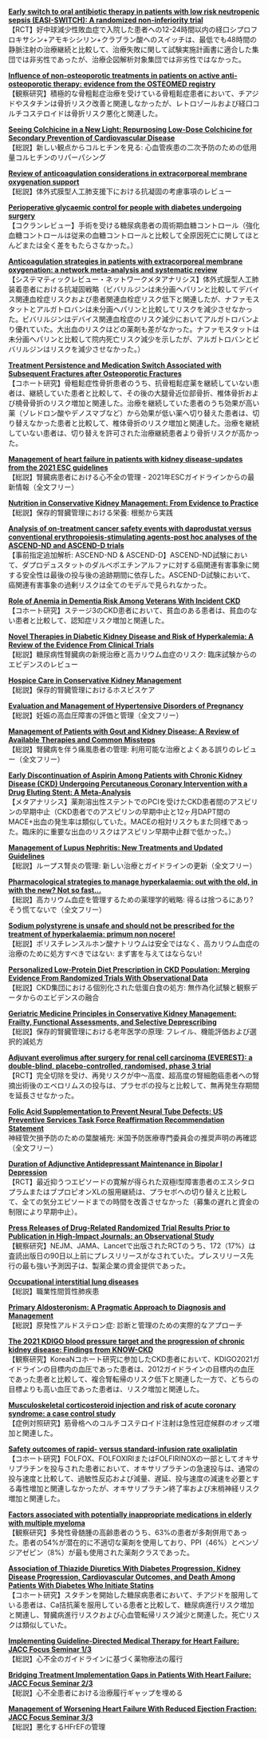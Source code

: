 [**Early switch to oral antibiotic therapy in patients with low risk neutropenic sepsis (EASI-SWITCH): A randomized non-inferiority trial**](https://pubmed.ncbi.nlm.nih.gov/37517522/)  
【RCT】好中球減少性敗血症で入院した患者への12-24時間以内の経口シプロフロキサシン+アモキシシリン+クラブラン酸へのスイッチは、最低でも48時間の静脈注射の治療継続と比較して、治療失敗に関して試験実施計画書に適合した集団では非劣性であったが、治療企図解析対象集団では非劣性ではなかった。

[**Influence of non-osteoporotic treatments in patients on active anti-osteoporotic therapy: evidence from the OSTEOMED registry**](https://pubmed.ncbi.nlm.nih.gov/37515605/)  
【観察研究】積極的な骨粗鬆症治療を受けている骨粗鬆症患者において、チアジドやスタチンは骨折リスク改善と関連しなかったが、レトロゾールおよび経口コルチコステロイドは骨折リスク悪化と関連した。

[**Seeing Colchicine in a New Light: Repurposing Low-Dose Colchicine for Secondary Prevention of Cardiovascular Disease**](https://pubmed.ncbi.nlm.nih.gov/37516564/)  
【総説】新しい観点からコルヒチンを見る: 心血管疾患の二次予防のための低用量コルヒチンのリパーパシング

[**Review of anticoagulation considerations in extracorporeal membrane oxygenation support**](https://pubmed.ncbi.nlm.nih.gov/37519116/)  
【総説】体外式膜型人工肺支援下における抗凝固の考慮事項のレビュー

[**Perioperative glycaemic control for people with diabetes undergoing surgery**](https://pubmed.ncbi.nlm.nih.gov/37526194/)  
【コクランレビュー】手術を受ける糖尿病患者の周術期血糖コントロール（強化血糖コントロールは従来の血糖コントロールと比較して全原因死亡に関してほとんどまたは全く差をもたらさなかった。）

[**Anticoagulation strategies in patients with extracorporeal membrane oxygenation: a network meta-analysis and systematic review**](https://pubmed.ncbi.nlm.nih.gov/37538041/)  
【システマティックレビュー・ネットワークメタアナリシス】体外式膜型人工肺装着患者における抗凝固戦略（ビバリルジンは未分画ヘパリンと比較してデバイス関連血栓症リスクおよび患者関連血栓症リスク低下と関連したが、ナファモスタットとアルガトロバンは未分画ヘパリンと比較してリスクを減少させなかった。ビバリルジンはデバイス関連血栓症のリスク減少においてアルガトロバンより優れていた。大出血のリスクはどの薬剤も差がなかった。ナファモスタットは未分画ヘパリンと比較して院内死亡リスク減少を示したが、アルガトロバンとビバリルジンはリスクを減少させなかった。）

[**Treatment Persistence and Medication Switch Associated with Subsequent Fractures after Osteoporotic Fractures**](https://pubmed.ncbi.nlm.nih.gov/37526298/)  
【コホート研究】骨粗鬆症性骨折患者のうち、抗骨粗鬆症薬を継続していない患者は、継続していた患者と比較して、その後の大腿骨近位部骨折、椎体骨折および橈骨骨折のリスク増加と関連した。治療を継続していた患者のうち効果が高い薬（ゾレドロン酸やデノスマブなど）から効果が低い薬へ切り替えた患者は、切り替えなかった患者と比較して、椎体骨折のリスク増加と関連した。治療を継続していない患者は、切り替えを許可された治療継続患者より骨折リスクが高かった。

[**Management of heart failure in patients with kidney disease-updates from the 2021 ESC guidelines**](https://pubmed.ncbi.nlm.nih.gov/36690349/)  
【総説】腎臓病患者における心不全の管理 - 2021年ESCガイドラインからの最新情報（全文フリー）

[**Nutrition in Conservative Kidney Management: From Evidence to Practice**](https://pubmed.ncbi.nlm.nih.gov/37506469/)  
【総説】保存的腎臓管理における栄養: 根拠から実践

[**Analysis of on-treatment cancer safety events with daprodustat versus conventional erythropoiesis-stimulating agents-post hoc analyses of the ASCEND-ND and ASCEND-D trials**](https://pubmed.ncbi.nlm.nih.gov/36565721/)  
【事前指定追加解析: ASCEND-ND & ASCEND-D】ASCEND-ND試験において、ダプロデュスタットのダルベポエチンアルファに対する癌関連有害事象に関する安全性は最後の投与後の追跡期間に依存した。ASCEND-D試験において、癌関連有害事象の過剰リスクは全てのモデルで見られなかった。

[**Role of Anemia in Dementia Risk Among Veterans With Incident CKD**](https://pubmed.ncbi.nlm.nih.gov/37516301/)  
【コホート研究】ステージ3のCKD患者において、貧血のある患者は、貧血のない患者と比較して、認知症リスク増加と関連した。

[**Novel Therapies in Diabetic Kidney Disease and Risk of Hyperkalemia: A Review of the Evidence From Clinical Trials**](https://pubmed.ncbi.nlm.nih.gov/37517546/)  
【総説】糖尿病性腎臓病の新規治療と高カリウム血症のリスク: 臨床試験からのエビデンスのレビュー

[**Hospice Care in Conservative Kidney Management**](https://pubmed.ncbi.nlm.nih.gov/37524007/)  
【総説】保存的腎臓管理におけるホスピスケア

[**Evaluation and Management of Hypertensive Disorders of Pregnancy**](https://pubmed.ncbi.nlm.nih.gov/37526641/)  
【総説】妊娠の高血圧障害の評価と管理（全文フリー）

[**Management of Patients with Gout and Kidney Disease: A Review of Available Therapies and Common Missteps**](https://pubmed.ncbi.nlm.nih.gov/37526648/)  
【総説】腎臓病を伴う痛風患者の管理: 利用可能な治療とよくある誤りのレビュー（全文フリー）

[**Early Discontinuation of Aspirin Among Patients with Chronic Kidney Disease (CKD) Undergoing Percutaneous Coronary Intervention with a Drug Eluting Stent: A Meta-Analysis**](https://pubmed.ncbi.nlm.nih.gov/37526953/)  
【メタアナリシス】薬剤溶出性ステントでのPCIを受けたCKD患者間のアスピリンの早期中止（CKD患者でのアスピリンの早期中止と12ヶ月DAPT間のMACE+出血の発生率は類似していた。MACEの相対リスクもまた同様であった。臨床的に重要な出血のリスクはアスピリン早期中止群で低かった。）

[**Management of Lupus Nephritis: New Treatments and Updated Guidelines**](https://pubmed.ncbi.nlm.nih.gov/37528520/)  
【総説】ループス腎炎の管理: 新しい治療とガイドラインの更新（全文フリー）

[**Pharmacological strategies to manage hyperkalaemia: out with the old, in with the new? Not so fast…**](https://pubmed.ncbi.nlm.nih.gov/37529644/)  
【総説】高カリウム血症を管理するための薬理学的戦略: 得るは捨つるにあり? そう慌てないで（全文フリー）

[**Sodium polystyrene is unsafe and should not be prescribed for the treatment of hyperkalaemia: primum non nocere!**](https://pubmed.ncbi.nlm.nih.gov/37529653/)  
【総説】ポリスチレンスルホン酸ナトリウムは安全ではなく、高カリウム血症の治療のために処方すべきではない: まず害を与えてはならない!

[**Personalized Low-Protein Diet Prescription in CKD Population: Merging Evidence From Randomized Trials With Observational Data**](https://pubmed.ncbi.nlm.nih.gov/37536057/)  
【総説】CKD集団における個別化された低蛋白食の処方: 無作為化試験と観察データからのエビデンスの融合

[**Geriatric Medicine Principles in Conservative Kidney Management: Frailty, Functional Assessments, and Selective Deprescribing**](https://pubmed.ncbi.nlm.nih.gov/37536079/)  
【総説】保存的腎臓管理における老年医学の原理: フレイル、機能評価および選択的減処方

[**Adjuvant everolimus after surgery for renal cell carcinoma (EVEREST): a double-blind, placebo-controlled, randomised, phase 3 trial**](https://pubmed.ncbi.nlm.nih.gov/37524096/)  
【RCT】完全切除を受け、再発リスクが中〜高度、超高度の腎細胞癌患者への腎摘出術後のエベロリムスの投与は、プラセボの投与と比較して、無再発生存期間を延長させなかった。

[**Folic Acid Supplementation to Prevent Neural Tube Defects: US Preventive Services Task Force Reaffirmation Recommendation Statement**](https://pubmed.ncbi.nlm.nih.gov/37526713/)  
神経管欠損予防のための葉酸補充: 米国予防医療専門委員会の推奨声明の再確認（全文フリー）

[**Duration of Adjunctive Antidepressant Maintenance in Bipolar I Depression**](https://pubmed.ncbi.nlm.nih.gov/37530824/)  
【RCT】最近抑うつエピソードの寛解が得られた双極I型障害患者のエスシタロプラムまたはブプロピオンXLの服用継続は、プラセボへの切り替えと比較して、全ての気分エピソードまでの時間を改善させなかった（募集の遅れと資金の制限により早期中止）。

[**Press Releases of Drug-Related Randomized Trial Results Prior to Publication in High-Impact Journals: an Observational Study**](https://pubmed.ncbi.nlm.nih.gov/37532876/)  
【観察研究】NEJM、JAMA、Lancetで出版されたRCTのうち、172（17%）は査読出版日の90日以上前にプレスリリースがなされていた。プレスリリース先行の最も強い予測因子は、製薬企業の資金提供であった。

[**Occupational interstitial lung diseases**](https://pubmed.ncbi.nlm.nih.gov/37535448/)  
【総説】職業性間質性肺疾患

[**Primary Aldosteronism: A Pragmatic Approach to Diagnosis and Management**](https://pubmed.ncbi.nlm.nih.gov/37536806/)  
【総説】原発性アルドステロン症: 診断と管理のための実際的なアプローチ

[**The 2021 KDIGO blood pressure target and the progression of chronic kidney disease: Findings from KNOW-CKD**](https://pubmed.ncbi.nlm.nih.gov/37538023/)  
【観察研究】KoreaNコホート研究に参加したCKD患者において、KDIGO2021ガイドラインの目標内の血圧であった患者は、2012ガイドラインの目標内の血圧であった患者と比較して、複合腎転帰のリスク低下と関連した一方で、どちらの目標よりも高い血圧であった患者は、リスク増加と関連した。

[**Musculoskeletal corticosteroid injection and risk of acute coronary syndrome: a case control study**](https://pubmed.ncbi.nlm.nih.gov/37535976/)  
【症例対照研究】筋骨格へのコルチコステロイド注射は急性冠症候群のオッズ増加と関連した。

[**Safety outcomes of rapid- versus standard-infusion rate oxaliplatin**](https://pubmed.ncbi.nlm.nih.gov/37525581/)  
【コホート研究】FOLFOX、FOLFOXIRIまたはFOLFIRINOXの一部としてオキサリプラチンを投与された患者において、オキサリプラチンの急速投与は、通常の投与速度と比較して、過敏性反応および減量、遅延、投与速度の減速を必要とする毒性増加と関連しなかったが、オキサリプラチン終了率および末梢神経リスク増加と関連した。

[**Factors associated with potentially inappropriate medications in elderly with multiple myeloma**](https://pubmed.ncbi.nlm.nih.gov/37525611/)  
【観察研究】多発性骨髄腫の高齢患者のうち、63%の患者が多剤併用であった。患者の54%が潜在的に不適切な薬剤を使用しており、PPI（46%）とベンゾジアゼピン（8%）が最も使用された薬剤クラスであった。

[**Association of Thiazide Diuretics With Diabetes Progression, Kidney Disease Progression, Cardiovascular Outcomes, and Death Among Patients With Diabetes Who Initiate Statins**](https://pubmed.ncbi.nlm.nih.gov/37516035/)  
【コホート研究】スタチンを開始した糖尿病患者において、チアジドを服用している患者は、Ca拮抗薬を服用している患者と比較して、糖尿病進行リスク増加と関連し、腎臓病進行リスクおよび心血管転帰リスク減少と関連した。死亡リスクは類似していた。

[**Implementing Guideline-Directed Medical Therapy for Heart Failure: JACC Focus Seminar 1/3**](https://pubmed.ncbi.nlm.nih.gov/37532424/)  
【総説】心不全のガイドラインに基づく薬物療法の履行

[**Bridging Treatment Implementation Gaps in Patients With Heart Failure: JACC Focus Seminar 2/3**](https://pubmed.ncbi.nlm.nih.gov/37532425/)  
【総説】心不全患者における治療履行ギャップを埋める

[**Management of Worsening Heart Failure With Reduced Ejection Fraction: JACC Focus Seminar 3/3**](https://pubmed.ncbi.nlm.nih.gov/37532426/)  
【総説】悪化するHFrEFの管理

